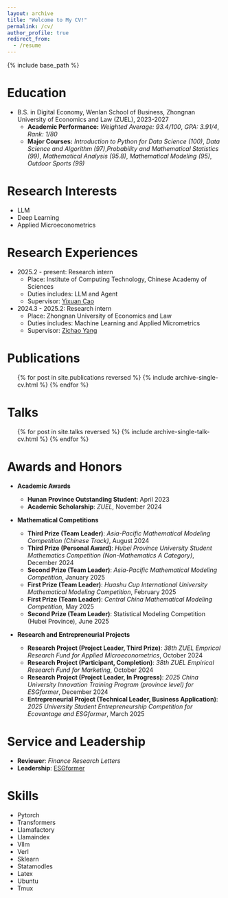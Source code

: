 ```yaml
---
layout: archive
title: "Welcome to My CV!"
permalink: /cv/
author_profile: true
redirect_from:
  - /resume
---
```


{% include base_path %}

Education
======
* B.S. in Digital Economy, Wenlan School of Business, Zhongnan University of Economics and Law (ZUEL), 2023-2027
  - **Academic Performance:** *Weighted Average: 93.4/100*, *GPA: 3.91/4*, *Rank: 1/80*
  - **Major Courses:** *Introduction to Python for Data Science (100)*, *Data Science and Algorithm (97)*,*Probability and Mathematical Statistics (99)*, *Mathematical Analysis (95.8)*, *Mathematical Modeling (95)*, *Outdoor Sports (99)*

Research Interests
======
- LLM
- Deep Learning
- Applied Microeconometrics
  
Research Experiences
======
* 2025.2 - present: Research intern
  * Place: Institute of Computing Technology, Chinese Academy of Sciences
  * Duties includes: LLM and Agent
  * Supervisor: [Yixuan Cao](https://yixuancao.github.io/)
* 2024.3 - 2025.2: Research intern
  * Place: Zhongnan University of Economics and Law
  * Duties includes: Machine Learning and Applied Micrometrics
  * Supervisor: [Zichao Yang](https://www.yzc.me)
 
Publications
======
  <ul>{% for post in site.publications reversed %}
    {% include archive-single-cv.html %}
  {% endfor %}</ul>
  
Talks
======
  <ul>{% for post in site.talks reversed %}
    {% include archive-single-talk-cv.html  %}
  {% endfor %}</ul>
  
<!--
Teaching
======
  <ul>{% for post in site.teaching reversed %}
    {% include archive-single-cv.html %}
  {% endfor %}</ul>
-->

Awards and Honors
======
* **Academic Awards**
  * **Hunan Province Outstanding Student**: April 2023
  * **Academic Scholarship**: *ZUEL*, November 2024

* **Mathematical Competitions**
  * **Third Prize (Team Leader)**: *Asia-Pacific Mathematical Modeling Competition (Chinese Track)*, August 2024
  * **Third Prize (Personal Award)**: *Hubei Province University Student Mathematics Competition (Non-Mathematics A Category)*, December 2024
  * **Second Prize (Team Leader)**: *Asia-Pacific Mathematical Modeling Competition*, January 2025
  * **First Prize (Team Leader)**: *Huashu Cup International University Mathematical Modeling Competition*, February 2025
  * **First Prize (Team Leader)**: *Central China Mathematical Modeling Competition*, May 2025
  * **Second Prize (Team Leader)**: Statistical Modeling Competition (Hubei Province), June 2025

* **Research and Entrepreneurial Projects**
  * **Research Project (Project Leader, Third Prize)**: *38th ZUEL Emprical Research Fund for Applied Microeconometrics*, October 2024
  * **Research Project (Participant, Completion)**: *38th ZUEL Empirical Research Fund for Marketing*, October 2024
  * **Research Project (Project Leader, In Progress)**: *2025 China University Innovation Training Program (province level) for ESGformer*, December 2024
  * **Entrepreneurial Project (Technical Leader, Business Application)**: *2025 University Student Entrepreneurship Competition for Ecovantage and ESGformer*, March 2025
  
Service and Leadership
======
* **Reviewer**: *Finance Research Letters* 
* **Leadership**: [ESGformer](https://github.com/Zhanli-Li/ESG-Topic-Model)

Skills
======
* Pytorch
* Transformers
* Llamafactory
* Llamaindex
* Vllm
* Verl
* Sklearn
* Statamodles
* Latex
* Ubuntu
* Tmux
